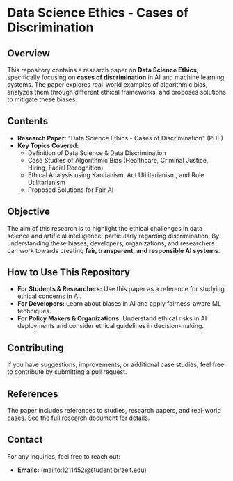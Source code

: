# Data Science Ethics - Cases of Discrimination

## Overview
This repository contains a research paper on **Data Science Ethics**, specifically focusing on **cases of discrimination** in AI and machine learning systems. The paper explores real-world examples of algorithmic bias, analyzes them through different ethical frameworks, and proposes solutions to mitigate these biases.

## Contents
- **Research Paper:** "Data Science Ethics - Cases of Discrimination" (PDF)
- **Key Topics Covered:**
  - Definition of Data Science & Data Discrimination
  - Case Studies of Algorithmic Bias (Healthcare, Criminal Justice, Hiring, Facial Recognition)
  - Ethical Analysis using Kantianism, Act Utilitarianism, and Rule Utilitarianism
  - Proposed Solutions for Fair AI

## Objective
The aim of this research is to highlight the ethical challenges in data science and artificial intelligence, particularly regarding discrimination. By understanding these biases, developers, organizations, and researchers can work towards creating **fair, transparent, and responsible AI systems**.

## How to Use This Repository
- **For Students & Researchers:** Use this paper as a reference for studying ethical concerns in AI.
- **For Developers:** Learn about biases in AI and apply fairness-aware ML techniques.
- **For Policy Makers & Organizations:** Understand ethical risks in AI deployments and consider ethical guidelines in decision-making.

##  Contributing
If you have suggestions, improvements, or additional case studies, feel free to contribute by submitting a pull request.

## References
The paper includes references to studies, research papers, and real-world cases. See the full research document for details.

## Contact
For any inquiries, feel free to reach out:
- **Emails:** (mailto:1211452@student.birzeit.edu)
